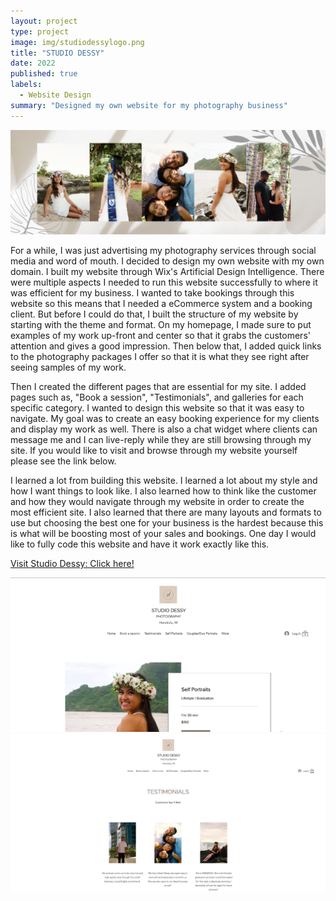 ```yaml
---
layout: project
type: project
image: img/studiodessylogo.png
title: "STUDIO DESSY"
date: 2022
published: true
labels:
  - Website Design
summary: "Designed my own website for my photography business"
---
```


<img class="img-fluid" src="../img/studiodessy3.png">

For a while, I was just advertising my photography services through social media and word of mouth. I decided to design my own website with my own domain. I built my website through Wix's Artificial Design Intelligence. There were multiple aspects I needed to run this website successfully to where it was efficient for my business. I wanted to take bookings through this website so this means that I needed a eCommerce system and a booking client. But before I could do that, I built the structure of my website by starting with the theme and format. On my homepage, I made sure to put examples of my work up-front and center so that it grabs the customers' attention and gives a good impression. Then below that, I added quick links to the photography packages I offer so that it is what they see right after seeing samples of my work. 

Then I created the different pages that are essential for my site. I added pages such as, "Book a session", "Testimonials", and galleries for each specific category. I wanted to design this website so that it was easy to navigate. My goal was to create an easy booking experience for my clients and display my work as well. There is also a chat widget where clients can message me and I can live-reply while they are still browsing through my site. If you would like to visit and browse through my website yourself please see the link below.

I learned a lot from building this website. I learned a lot about my style and how I want things to look like. I also learned how to think like the customer and how they would navigate through my website in order to create the most efficient site. I also learned that there are many layouts and formats to use but choosing the best one for your business is the hardest because this is what will be boosting most of your sales and bookings. One day I would like to fully code this website and have it work exactly like this. 

[Visit Studio Dessy: Click here!](www.studiodessy.com)

<img class="img-fluid" src="../img/studiodessy1.png">
<img class="img-fluid" src="../img/studiodessy2.png">
